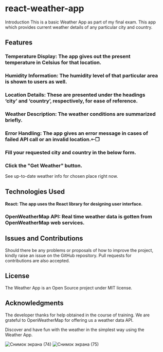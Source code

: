 # react-weather-app
Introduction
This is a basic Weather App as part of my final exam. This app which provides current weather details of any particular city and country.

## Features
### Temperature Display: The app gives out the present temperature in Celsius for that location.
### Humidity Information: The humidity level of that particular area is shown to users as well.
### Location Details: These are presented under the headings ‘city’ and ‘country’, respectively, for ease of reference.
### Weather Description: The weather conditions are summarized briefly.
### Error Handling: The app gives an error message in cases of failed API call or an invalid location.⇽❒
### Fill your requested city and country in the below form.
### Click the "Get Weather" button.
See up-to-date weather info for chosen place right now.
## Technologies Used
#### React: The app uses the React library for designing user interface.
### OpenWeatherMap API: Real time weather data is gotten from OpenWeatherMap web services.
## Issues and Contributions
Should there be any problems or proposals of how to improve the project, kindly raise an issue on the GitHub repository. Pull requests for contributions are also accepted.

## License
The Weather App is an Open Source project under MIT license.

## Acknowledgments
The developer thanks for help obtained in the course of training. We are grateful to OpenWeatherMap for offering us a weather data API.

Discover and have fun with the weather in the simplest way using the Weather App.

![Снимок экрана (74)](https://github.com/emirbeknurbekov/react-weather-app/assets/91878899/022959f3-3398-49ad-a525-138647a0b57b)
![Снимок экрана (75)](https://github.com/emirbeknurbekov/react-weather-app/assets/91878899/4cfe1fbd-a91d-4087-be7d-d18382ca15c9)
